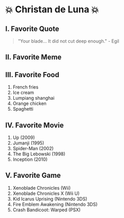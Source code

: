 # :collision: Christan de Luna :collision:

## I. Favorite Quote
> "Your blade... It did not cut deep enough." - Egil

## II. Favorite Meme


## III. Favorite Food
1. French fries
2. Ice cream
3. Lumpiang shanghai
4. Orange chicken
5. Spaghetti

## IV. Favorite Movie
1. Up (2009)
2. Jumanji (1995)
3. Spider-Man (2002)
4. The Big Lebowski (1998)
5. Inception (2010)

## V. Favorite Game
1. Xenoblade Chronicles (Wii)
2. Xenoblade Chronicles X (Wii U)
3. Kid Icarus Uprising (Nintendo 3DS)
4. Fire Emblem Awakening (Nintendo 3DS)
5. Crash Bandicoot: Warped (PSX)
